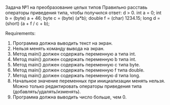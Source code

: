 Задача №1 на преобразование целых типов
Правильно расставь операторы приведения типа, чтобы получился ответ: d > 0.
int a = 0;
int b = (byte) a + 46;
byte c = (byte) (a*b);
double f = (char) 1234.15;
long d = (short) (a + f / c + b);


Requirements:
1. Программа должна выводить текст на экран.
2. Нельзя менять команду вывода на экран.
3. Метод main() должен содержать переменную a типа int.
4. Метод main() должен содержать переменную b типа int.
5. Метод main() должен содержать переменную c типа byte.
6. Метод main() должен содержать переменную f типа double.
7. Метод main() должен содержать переменную d типа long.
8. Начальное значение переменных при инициализации менять нельзя. Можно только редактировать операторы приведения типа (добавлять/удалять/изменять).
9. Программа должна выводить число больше, чем 0.
